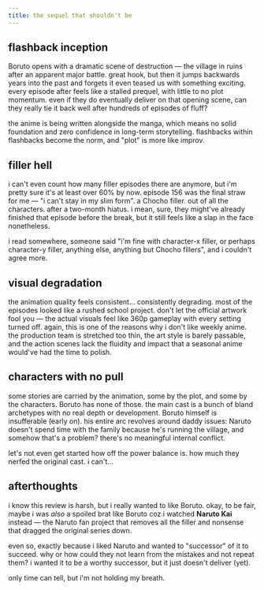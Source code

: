 ```yaml
---
title: the sequel that shouldn't be
---
```


## flashback inception

Boruto opens with a dramatic scene of destruction — the village in ruins after an apparent major battle. great hook, but then it jumps backwards years into the past and forgets it even teased us with something exciting. every episode after feels like a stalled prequel, with little to no plot momentum. even if they do eventually deliver on that opening scene, can they really tie it back well after hundreds of episodes of fluff?

the anime is being written alongside the manga, which means no solid foundation and zero confidence in long-term storytelling. flashbacks within flashbacks become the norm, and "plot" is more like improv.

## filler hell

i can't even count how many filler episodes there are anymore, but i'm pretty sure it's at least over 60% by now. episode 156 was the final straw for me — "i can't stay in my slim form". a Chocho filler. out of all the characters. after a two-month hiatus. i mean, sure, they might've already finished that episode before the break, but it still feels like a slap in the face nonetheless.

i read somewhere, someone said "i'm fine with character-x filler, or perhaps character-y filler, anything else, anything but Chocho fillers", and i couldn't agree more.

## visual degradation

the animation quality feels consistent... consistently degrading. most of the episodes looked like a rushed school project. don't let the official artwork fool you — the actual visuals feel like 360p gameplay with every setting turned off. again, this is one of the reasons why i don't like weekly anime. the production team is stretched too thin, the art style is barely passable, and the action scenes lack the fluidity and impact that a seasonal anime would've had the time to polish.

## characters with no pull

some stories are carried by the animation, some by the plot, and some by the characters. Boruto has none of those. the main cast is a bunch of bland archetypes with no real depth or development. Boruto himself is insufferable (early on). his entire arc revolves around daddy issues: Naruto doesn't spend time with the family because he's running the village, and somehow that's a problem? there's no meaningful internal conflict.

let's not even get started how off the power balance is. how much they nerfed the original cast. i can't...

## afterthoughts

i know this review is harsh, but i really wanted to like Boruto. okay, to be fair, maybe i was *also* a spoiled brat like Boruto coz i watched **Naruto Kai** instead — the Naruto fan project that removes all the filler and nonsense that dragged the original series down.

even so, exactly because i liked Naruto and wanted to "successor" of it to succeed. why or how could they not learn from the mistakes and not repeat them? i wanted it to be a worthy successor, but it just doesn't deliver (yet).

only time can tell, but i'm not holding my breath.
